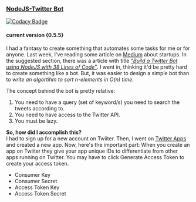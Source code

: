 ### [NodeJS-Twitter Bot](https://github.com/sambhav2612/my-twitter-bot)

[![Codacy Badge](https://api.codacy.com/project/badge/Grade/1a56ce9d413e44e8831aa1cbb9325086)](https://www.codacy.com/app/sambhavjain2612/my-twitter-bot?utm_source=github.com&utm_medium=referral&utm_content=sambhav2612/my-twitter-bot&utm_campaign=badger)

#### current version {0.5.5}

I had a fantasy to create something that automates some tasks for me or for anyone. Last week, I've reading some article on [Medium](https://medium.com) about startups. In the suggested section, there was a article with title *["Build a Twitter Bot using NodeJS with 38 Lines of Code"](https://codeburst.io/build-a-simple-twitter-bot-with-node-js-in-just-38-lines-of-code-ed92db9eb078)*. I went in, thinking it'd be pretty hard to create something like a bot. But, it was easier to design a simple bot than to *write an algortihm to sort n-elements in O(n) time*.    
     
The concept behind the bot is pretty relative:     
1. You need to have a query (set of keyword/s) you need to search the tweets according to.
2. You need to have access to the Twitter API.
3. You must be lazy.    
    
**So, how did I accomplish this?**     
I had to sign up for a new account on Twiiter. Then, I went on [Twitter Apps](https://apps.twitter.com) and created a new app. Now, here's the important part: When you create an app on Twiiter they give your app unique IDs to differentiate from other apps running on Twitter. You may have to click Generate Access Token to create your access token.

- Consumer Key
- Consumer Secret
- Access Token Key
- Access Token Secret
